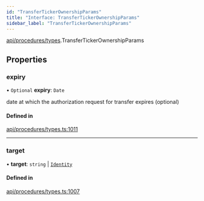 ```yaml
---
id: "TransferTickerOwnershipParams"
title: "Interface: TransferTickerOwnershipParams"
sidebar_label: "TransferTickerOwnershipParams"
---
```


[api/procedures/types](../../../../../modules/API/Procedures/Types/Types.md).TransferTickerOwnershipParams

## Properties

### expiry

• `Optional` **expiry**: `Date`

date at which the authorization request for transfer expires (optional)

#### Defined in

[api/procedures/types.ts:1011](https://github.com/PolymeshAssociation/polymesh-sdk/blob/968f8d70c/src/api/procedures/types.ts#L1011)

___

### target

• **target**: `string` \| [`Identity`](../../../../../classes/API/Entities/Identity/Identity.md)

#### Defined in

[api/procedures/types.ts:1007](https://github.com/PolymeshAssociation/polymesh-sdk/blob/968f8d70c/src/api/procedures/types.ts#L1007)
